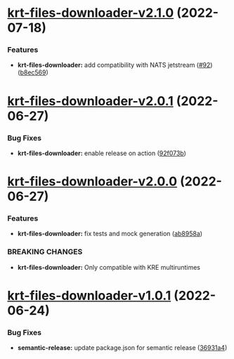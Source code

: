 # [krt-files-downloader-v2.1.0](https://github.com/konstellation-io/kre-runners/compare/krt-files-downloader-v2.0.1...krt-files-downloader-v2.1.0) (2022-07-18)


### Features

* **krt-files-downloader:** add compatibility with NATS jetstream ([#92](https://github.com/konstellation-io/kre-runners/issues/92)) ([b8ec569](https://github.com/konstellation-io/kre-runners/commit/b8ec5697a0a7d337b98edfd4c26b44f396c1eae7))

# [krt-files-downloader-v2.0.1](https://github.com/konstellation-io/kre-runners/compare/krt-files-downloader-v2.0.0...krt-files-downloader-v2.0.1) (2022-06-27)


### Bug Fixes

* **krt-files-downloader:** enable release on action ([92f073b](https://github.com/konstellation-io/kre-runners/commit/92f073b9447fc589260f09d599b7b7a93277e0d4))

# [krt-files-downloader-v2.0.0](https://github.com/konstellation-io/kre-runners/compare/krt-files-downloader-v1.0.1...krt-files-downloader-v2.0.0) (2022-06-27)


### Features

* **krt-files-downloader:** fix tests and mock generation ([ab8958a](https://github.com/konstellation-io/kre-runners/commit/ab8958abb5cabed2f7e1e7f88eb5995cb0df17a5))


### BREAKING CHANGES

* **krt-files-downloader:** Only compatible with KRE multiruntimes

# [krt-files-downloader-v1.0.1](https://github.com/konstellation-io/kre-runners/compare/krt-files-downloader-v1.0.0...krt-files-downloader-v1.0.1) (2022-06-24)


### Bug Fixes

* **semantic-release:** update package.json for semantic release ([36931a4](https://github.com/konstellation-io/kre-runners/commit/36931a46050f9b1e0441c2897b1e722523ce4214))

